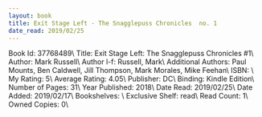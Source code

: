 ```yaml
---
layout: book
title: Exit Stage Left - The Snagglepuss Chronicles  no. 1
date_read: 2019/02/25
---
```


Book Id: 37768489\ 
Title: Exit Stage Left: The Snagglepuss Chronicles #1\ 
Author: Mark   Russell\ 
Author l-f: Russell, Mark\ 
Additional Authors: Paul Mounts, Ben Caldwell, Jill Thompson, Mark Morales, Mike Feehan\ 
ISBN: \ 
My Rating: 5\ 
Average Rating: 4.05\ 
Publisher: DC\ 
Binding: Kindle Edition\ 
Number of Pages: 31\ 
Year Published: 2018\ 
Date Read: 2019/02/25\ 
Date Added: 2019/02/17\ 
Bookshelves: \ 
Exclusive Shelf: read\ 
Read Count: 1\ 
Owned Copies: 0\ 

